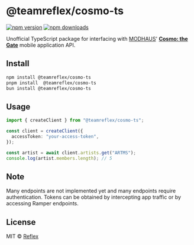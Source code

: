# @teamreflex/cosmo-ts

[![npm version](https://badgen.net/npm/v/@teamreflex/cosmo-ts)](https://npm.im/@teamreflex/cosmo-ts) [![npm downloads](https://badgen.net/npm/dm/@teamreflex/cosmo-ts)](https://npm.im/@teamreflex/cosmo-ts)

Unofficial TypeScript package for interfacing with [MODHAUS](https://www.mod-haus.com/)' **[Cosmo: the Gate](https://play.google.com/store/apps/details?id=com.modhaus.cosmo)** mobile application API.

## Install

```bash
npm install @teamreflex/cosmo-ts
pnpm install  @teamreflex/cosmo-ts
bun install @teamreflex/cosmo-ts
```

## Usage

```ts
import { createClient } from "@teamreflex/cosmo-ts";

const client = createClient({
  accessToken: "your-access-token",
});

const artist = await client.artists.get("ARTMS");
console.log(artist.members.length); // 5
```

## Note

Many endpoints are not implemented yet and many endpoints require authentication. Tokens can be obtained by intercepting app traffic or by accessing Ramper endpoints.

## License

MIT &copy; [Reflex](https://github.com/teamreflex)
